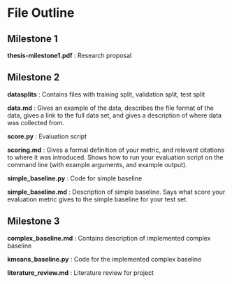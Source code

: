 # File Outline

## Milestone 1
**thesis-milestone1.pdf**
: Research proposal

## Milestone 2
**datasplits**
: Contains files with training split, validation split, test split

**data.md**
: Gives an example of the data, describes the file format of the data, gives a link to the full data set, and gives a description of where data was collected from.

**score.py**
: Evaluation script

**scoring.md**
: Gives a formal definition of your metric, and relevant citations to where it was introduced. Shows how to run your evaluation script on the command line (with example arguments, and example output).

**simple_baseline.py**
: Code for simple baseline

**simple_baseline.md**
: Description of simple baseline. Says what score your evaluation metric gives to the simple baseline for your test set.

## Milestone 3
**complex_baseline.md**
: Contains description of implemented complex baseline

**kmeans_baseline.py**
: Code for the implemented complex baseline

**literature_review.md**
: Literature review for project
